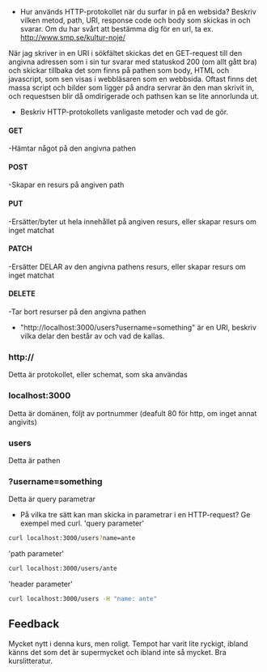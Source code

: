 * Hur används HTTP-protokollet när du surfar in på en websida? Beskriv vilken metod, path, URI, response code och body som skickas in och svarar. Om du har svårt att bestämma dig för en url, ta ex. http://www.smp.se/kultur-noje/

När jag skriver in en URI i sökfältet skickas det en GET-request till den angivna adressen som i sin tur svarar med statuskod 200 (om allt gått bra) och skickar tillbaka det som finns på pathen som body, HTML och javascript, som sen visas i webbläsaren som en webbsida. 
Oftast finns det massa script och bilder som ligger på andra servrar än den man skrivit in, och requestsen blir då omdirigerade och pathsen kan se lite annorlunda ut.

* Beskriv HTTP-protokollets vanligaste metoder och vad de gör.

#### GET  
-Hämtar något på den angivna pathen
#### POST
-Skapar en resurs på angiven path
#### PUT
-Ersätter/byter ut hela innehållet på angiven resurs, eller skapar resurs om inget matchat
#### PATCH
-Ersätter DELAR av den angivna pathens resurs, eller skapar resurs om inget matchat
#### DELETE
-Tar bort resurser på den angivna pathen

* "http://localhost:3000/users?username=something" är en URI, beskriv vilka delar den består av och vad de kallas.

### http://
Detta är protokollet, eller schemat, som ska användas

### localhost:3000
Detta är domänen, följt av portnummer (deafult 80 för http, om inget annat angivits)

### users
Detta är pathen

### ?username=something
Detta är query parametrar

* På vilka tre sätt kan man skicka in parametrar i en HTTP-request? Ge exempel med curl.
'query parameter'
```sh
curl localhost:3000/users?name=ante
```
'path parameter'
```sh
curl localhost:3000/users/ante
```
'header parameter'
```sh
curl localhost:3000/users -H "name: ante"
```


## Feedback

Mycket nytt i denna kurs, men roligt. Tempot har varit lite ryckigt, ibland känns det som det är supermycket och ibland inte så mycket. Bra kurslitteratur.
